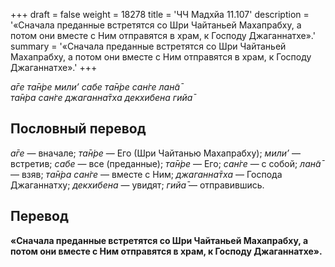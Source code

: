 +++
draft = false
weight = 18278
title = 'ЧЧ Мадхйа 11.107'
description = '«Сначала преданные встретятся со Шри Чайтаньей Махапрабху, а потом они вместе с Ним отправятся в храм, к Господу Джаганнатхе».'
summary = '«Сначала преданные встретятся со Шри Чайтаньей Махапрабху, а потом они вместе с Ним отправятся в храм, к Господу Джаганнатхе».'
+++

_а̄ге та̄н̇ре мили’ сабе та̄н̇ре сан̇ге лан̃а̄  
та̄н̇ра сан̇ге джаганна̄тха декхибена гийа̄_

## Пословный перевод

_а̄ге_ — вначале; _та̄н̇ре_ — Его (Шри Чайтанью Махапрабху); _мили’_ — встретив; _сабе_ — все (преданные); _та̄н̇ре_ — Его; _сан̇ге_ — с собой; _лан̃а̄_ — взяв; _та̄н̇ра_ _сан̇ге_ — вместе с Ним; _джаганна̄тха_ — Господа Джаганнатху; _декхибена_ — увидят; _гийа̄_ — отправившись.

## Перевод

**«Сначала преданные встретятся со Шри Чайтаньей Махапрабху, а потом они вместе с Ним отправятся в храм, к Господу Джаганнатхе».**

